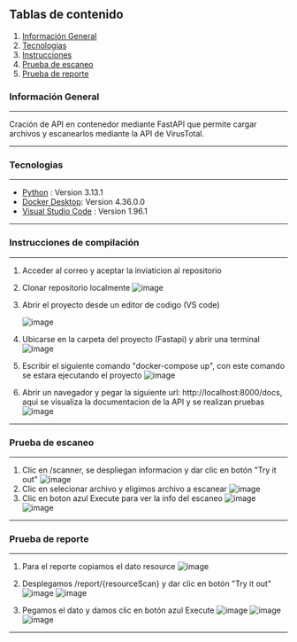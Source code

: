 ## Tablas de contenido

1. [Información General](#información-general)
2. [Tecnologias](#tecnologias)
3. [Instrucciones](#instrucciones-de-compilación)
4. [Prueba de escaneo](#prueba-de-escaneo)
5. [Prueba de reporte](#prueba-de-reporte)

### Información General
***
Cración de API en contenedor mediante FastAPI que permite cargar archivos y escanearlos mediante la API de VirusTotal.
***

### Tecnologias
***
* [Python](https://www.python.org/downloads/) : Version 3.13.1
* [Docker Desktop](https://www.docker.com/products/docker-desktop/): Version 4.36.0.0
* [Visual Studio Code](https://code.visualstudio.com) : Version 1.96.1
***

### Instrucciones de compilación
***
1. Acceder al correo y aceptar la inviaticion al repositorio
2. Clonar repositorio localmente
   ![image](https://github.com/user-attachments/assets/398c8c40-bcd0-4335-a017-d87cba8916e4)

3. Abrir el proyecto desde un editor de codigo (VS code)
   
   ![image](https://github.com/user-attachments/assets/083bc43c-c586-4520-b816-fec54e8028f2)

5. Ubicarse en la carpeta del proyecto (Fastapi) y abrir una terminal
   ![image](https://github.com/user-attachments/assets/766732b5-6c95-4c97-a6a2-a80b178c9c93)

6. Escribir el siguiente comando "docker-compose up", con este comando se estara ejecutando el proyecto
   ![image](https://github.com/user-attachments/assets/c0afc391-70dc-425c-8b47-c054db4c0b8e)

7. Abrir un navegador y pegar la siguiente url:  http://localhost:8000/docs, aqui se visualiza la documentacion de la API y se realizan pruebas
    ![image](https://github.com/user-attachments/assets/ee5236b6-5bee-4946-af93-b0e9ef84784a)
***

### Prueba de escaneo
***
1. Clic en /scanner, se despliegan informacion y dar clic en botón "Try it out"
   ![image](https://github.com/user-attachments/assets/4998e78f-0802-49a3-9254-ffdc479204ed)
2. Clic en selecionar archivo y eligimos archivo a escanear
    ![image](https://github.com/user-attachments/assets/bc57c0ce-f6a6-49ad-82d5-797180dce2e9)
3. Clic en boton azul Execute para ver la info del escaneo
    ![image](https://github.com/user-attachments/assets/48796d8c-f2e8-4d1d-bd58-e1edcaf50094)
    ![image](https://github.com/user-attachments/assets/ccc9da7a-073a-44c1-970b-74a8baf0a298)
***

### Prueba de reporte
***
1. Para el reporte copiamos el dato resource
   ![image](https://github.com/user-attachments/assets/5a5c3dcf-727a-4b09-b039-4fc39c1cd302)
2. Desplegamos /report/{resourceScan} y dar clic en botón "Try it out"
    ![image](https://github.com/user-attachments/assets/ab3d8b67-e2a8-4cf5-9cf0-3c8172d828b0)
    ![image](https://github.com/user-attachments/assets/d0febc20-a102-4acf-969c-42be7ee9a333)

3. Pegamos el dato y damos clic en botón azul Execute
    ![image](https://github.com/user-attachments/assets/cdacaa7b-f78f-4819-9f4f-8595f48e5e65)
    ![image](https://github.com/user-attachments/assets/5c8bb31e-4c39-469b-8de1-8c9af3966356)
    ![image](https://github.com/user-attachments/assets/5a9f561b-7a87-475a-be61-f12f792c3ff4)
***
